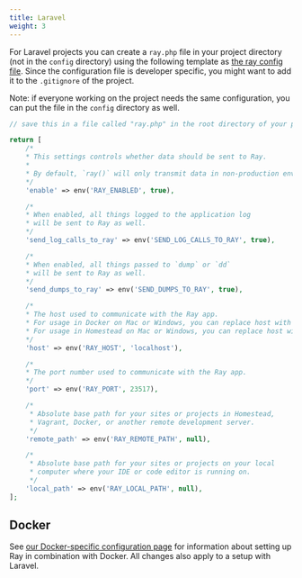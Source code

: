 ```yaml
---
title: Laravel 
weight: 3
---
```


For Laravel projects you can create a `ray.php` file in your project directory (not in the `config` directory) using the following template as [the ray config file](/docs/ray/v1/configuration/general). Since the configuration file is developer specific, you might want to add it to the `.gitignore` of the project.

Note: if everyone working on the project needs the same configuration, you can put the file in the `config` directory as well.

```php
// save this in a file called "ray.php" in the root directory of your project; not in the Laravel "config" directory

return [
    /*
    * This settings controls whether data should be sent to Ray.
    *
    * By default, `ray()` will only transmit data in non-production environments.
    */
    'enable' => env('RAY_ENABLED', true),

    /*
    * When enabled, all things logged to the application log
    * will be sent to Ray as well.
    */
    'send_log_calls_to_ray' => env('SEND_LOG_CALLS_TO_RAY', true),

    /*
    * When enabled, all things passed to `dump` or `dd`
    * will be sent to Ray as well.
    */
    'send_dumps_to_ray' => env('SEND_DUMPS_TO_RAY', true),

    /*
    * The host used to communicate with the Ray app.
    * For usage in Docker on Mac or Windows, you can replace host with 'host.docker.internal'
    * For usage in Homestead on Mac or Windows, you can replace host with '10.0.2.2'
    */
    'host' => env('RAY_HOST', 'localhost'),

    /*
    * The port number used to communicate with the Ray app.
    */
    'port' => env('RAY_PORT', 23517),

    /*
     * Absolute base path for your sites or projects in Homestead,
     * Vagrant, Docker, or another remote development server.
     */
    'remote_path' => env('RAY_REMOTE_PATH', null),

    /*
     * Absolute base path for your sites or projects on your local
     * computer where your IDE or code editor is running on.
     */
    'local_path' => env('RAY_LOCAL_PATH', null),
];
```

## Docker
See [our Docker-specific configuration page](/docs/ray/v1/environment-specific-configuration/docker) for information about setting up Ray in combination with Docker. All changes also apply to a setup with Laravel.
